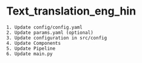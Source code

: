 # Text_translation_eng_hin

    1. Update config/config.yaml
    2. Update params.yaml (optional)
    3. Update configuration in src/config
    4. Update Components
    5. Update Pipeline
    6. Update main.py